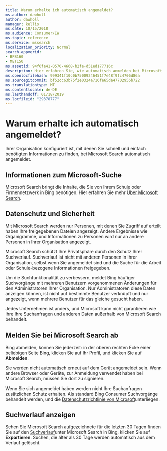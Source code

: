 ```yaml
---
title: Warum erhalte ich automatisch angemeldet?
ms.author: dawholl
author: dawholl
manager: kellis
ms.date: 10/15/2018
ms.audience: Consumer/IW
ms.topic: reference
ms.service: mssearch
localization_priority: Normal
search.appverid:
- BFB160
- MET150
ms.assetid: 94f6fa41-0570-4668-b2fe-d51ed177716c
description: Hier erfahren Sie, wie automatisch anmelden bei Microsoft Search können Sie schnell und problemlos Arbeit Suchergebnisse
ms.openlocfilehash: 999341f10c0b75009246451f7e48f9fc4706d86a
ms.sourcegitcommit: bf52cc63b75f2e0324a716fe65da47702956b722
ms.translationtype: MT
ms.contentlocale: de-DE
ms.lasthandoff: 01/18/2019
ms.locfileid: "29378777"
---
```

# <a name="why-am-i-automatically-signed-in"></a>Warum erhalte ich automatisch angemeldet?

Ihrer Organisation konfiguriert ist, mit denen Sie schnell und einfach benötigten Informationen zu finden, bei Microsoft Search automatisch angemeldet.
  
## <a name="about-microsoft-search"></a>Informationen zum Microsoft-Suche

Microsoft Search bringt die Inhalte, die Sie von Ihrem Schule oder Firmennetzwerk in Bing benötigen. Hier erfahren Sie mehr [Über Microsoft Search](about-microsoft-search.md).
  
## <a name="privacy-and-security"></a>Datenschutz und Sicherheit

Mit Microsoft Search werden nur Personen, mit denen Sie Zugriff auf erteilt haben Ihre freigegebenen Dateien angezeigt. Andere Ergebnisse wie Organigramme, und Informationen zu Personen wird nur an andere Personen in Ihrer Organisation angezeigt.
  
Microsoft Search schützt Ihre Privatsphäre durch den Schutz Ihrer Suchverlauf. Suchverlauf ist nicht mit anderen Personen in Ihrer Organisation, selbst wenn Sie angemeldet sind und die Suche für die Arbeit oder Schule-bezogene Informationen freigegeben.
  
Um die Suchfunktionalität zu verbessern, meldet Bing häufiger Suchvorgänge mit mehreren Benutzern vorgenommenen Änderungen für den Administratoren Ihrer Organisation. Nur Administratoren diese Daten anzeigen können, ist nicht auf bestimmte Benutzer verknüpft und nur angezeigt, wenn mehrere Benutzer für das gleiche gesucht haben.
  
Jedes Unternehmen ist anders, und Microsoft kann nicht garantieren wie Ihre Ihre Suchanfragen und anderen Daten außerhalb von Microsoft Search behandelt.
  
## <a name="sign-out-of-microsoft-search"></a>Melden Sie bei Microsoft Search ab

Bing abmelden, können Sie jederzeit: in der oberen rechten Ecke einer beliebigen Seite Bing, klicken Sie auf Ihr Profil, und klicken Sie auf **Abmelden**.
  
Sie werden nicht automatisch erneut auf dem Gerät angemeldet sein. Wenn andere Browser oder Geräte, zur Anmeldung verwendet haben bei Microsoft Search, müssen Sie dort zu signieren. 
  
Wenn Sie sich angemeldet haben werden nicht Ihre Suchanfragen zusätzlichen Schutz erhalten. Als standard Bing Consumer Suchvorgänge behandelt werden, und die [Datenschutzrichtlinie von Microsoft](https://privacy.microsoft.com/en-us/privacystatement)unterliegen.
  
## <a name="view-your-search-history"></a>Suchverlauf anzeigen

Sehen Sie Microsoft Search aufgezeichnete für die letzten 30 Tagen finden Sie auf den [Suchverlauf](https://ssl.bing.com/profile/history)unter Microsoft Search in Bing, klicken Sie auf **Exportieren**. Suchen, die älter als 30 Tage werden automatisch aus dem Verlauf gelöscht.

  

